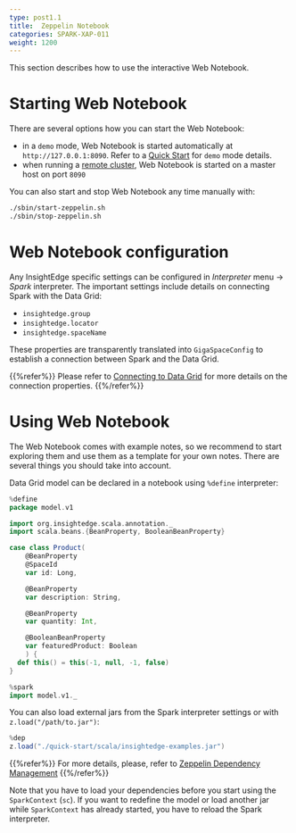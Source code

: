 ```yaml
---
type: post1.1
title:  Zeppelin Notebook
categories: SPARK-XAP-011
weight: 1200
---
```



This section describes how to use the interactive Web Notebook.


# Starting Web Notebook

There are several options how you can start the Web Notebook:

* in a `demo` mode, Web Notebook is started automatically at `http://127.0.0.1:8090`. Refer to a [Quick Start](./quick_start.html) for `demo` mode details.
* when running a [remote cluster](./cluster_setup.html), Web Notebook is started on a master host on port `8090`

You can also start and stop Web Notebook any time manually with:
```bash
./sbin/start-zeppelin.sh
./sbin/stop-zeppelin.sh
```

# Web Notebook configuration

Any InsightEdge specific settings can be configured in *Interpreter* menu -> *Spark* interpreter. The important settings include details on connecting Spark with the Data Grid:

* `insightedge.group`
* `insightedge.locator`
* `insightedge.spaceName`

These properties are transparently translated into `GigaSpaceConfig` to establish a connection between Spark and the Data Grid.

{{%refer%}}
Please refer to [Connecting to Data Grid](./connecting.html) for more details on the connection properties.
{{%/refer%}}

# Using Web Notebook

The Web Notebook comes with example notes, so we recommend to start exploring them and use them as a template for your own notes. There are several things you should take into account.

Data Grid model can be declared in a notebook using `%define` interpreter:

```scala
%define
package model.v1

import org.insightedge.scala.annotation._
import scala.beans.{BeanProperty, BooleanBeanProperty}

case class Product(
    @BeanProperty
    @SpaceId
    var id: Long,

    @BeanProperty
    var description: String,

    @BeanProperty
    var quantity: Int,

    @BooleanBeanProperty
    var featuredProduct: Boolean
    ) {
  def this() = this(-1, null, -1, false)
}
```

```scala
%spark
import model.v1._
```

You can also load external jars from the Spark interpreter settings or with `z.load("/path/to.jar")`:

```scala
%dep
z.load("./quick-start/scala/insightedge-examples.jar")
```

{{%refer%}}
For more details, please, refer to [Zeppelin Dependency Management](https://zeppelin.apache.org/docs/latest/interpreter/spark.html#dependency-management)
{{%/refer%}}

Note that you have to load your dependencies before you start using the `SparkContext` (`sc`). If you want to redefine the model or load another jar while `SparkContext` has already started, you have to reload the Spark interpreter.
